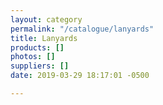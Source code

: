 ```yaml
---
layout: category
permalink: "/catalogue/lanyards"
title: Lanyards
products: []
photos: []
suppliers: []
date: 2019-03-29 18:17:01 -0500

---
```

